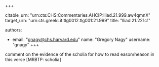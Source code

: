 +++


citable_urn: "urn:cts:CHS:Commentaries.AHCIP:Iliad.21.999.aw4qmnX"
target_urn: "urn:cts:greekLit:tlg0012.tlg001:21.999"
title: "Iliad 21.221c1"

authors:
- email: "gnagy@chs.harvard.edu"
  name: "Gregory Nagy"
  username: "gnagy"
+++

<p>comment on the evidence of the scholia for how to read eason/heason in this verse [MRBTP: scholia]</p>